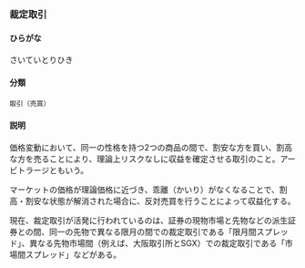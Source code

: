 <div style="display:none;">

## [あ行](securities-terms?id=あ行)
## [か行](securities-terms?id=か行)
## [さ行](securities-terms?id=さ行)

</div>

### 裁定取引

#### ひらがな

さいていとりひき

#### 分類

`取引（売買）`

#### 説明

価格変動において、同一の性格を持つ2つの商品の間で、割安な方を買い、割高な方を売ることにより、理論上リスクなしに収益を確定させる取引のこと。アービトラージともいう。
 
マーケットの価格が理論価格に近づき、乖離（かいり）がなくなることで、割高・割安な状態が解消された場合に、反対売買を行うことによって収益化する。
 
現在、裁定取引が活発に行われているのは、証券の現物市場と先物などの派生証券との間、同一の先物で異なる限月の間での裁定取引である「限月間スプレッド」、異なる先物市場間（例えば、大阪取引所とSGX）での裁定取引である「市場間スプレッド」などがある。

<div style="display:none;">

## [た行](securities-terms?id=た行)
## [な行](securities-terms?id=な行)
## [は行](securities-terms?id=は行)
## [ま行](securities-terms?id=ま行)
## [や行](securities-terms?id=や行)
## [ら行](securities-terms?id=ら行)
## [わ行](securities-terms?id=わ行)
## [英数字・記号](securities-terms?id=英数字・記号)

</div>

